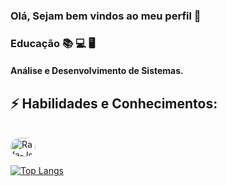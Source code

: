### Olá, Sejam bem vindos ao meu perfil 👋

### Educação :books: :computer: :desktop_computer:
#### Análise e Desenvolvimento de Sistemas.


## ⚡ Habilidades e Conhecimentos:


<div style="display: inline_block"><br>
  <img align="center" alt="Rafa-Js" height="30" width="40" src="https://raw.git>
  <img align="center" alt="Rafa-Ts" height="30" width="40" src="https://raw.git>
  <img align="center" alt="Rafa-React" height="30" width="40" src="https://raw.>
  <img align="center" alt="Rafa-HTML" height="30" width="40" src="https://raw.g>
  <img align="center" alt="Rafa-CSS" height="30" width="40" src="https://raw.gi>
  <img align="center" alt="Rafa-Python" height="30" width="40" src="https://raw>
  <img align="center" alt="Rafa-Csharp" height="30" width="40" src="https://raw>
  <img align="right" alt="Rafa-pic" height="150" style="border-radius:50px;" sr>
</div>







[![Top Langs](https://github-readme-stats.vercel.app/api/top-langs/?username=anuraghazra)](https://github.com/fab1opinto/github-readme-stats)





<!--
**fab1opinto/fab1opinto** is a ✨ _special_ ✨ repository because its `README.md` (this file) appears on your GitHub profile.

Here are some ideas to get you started:

- 🔭 I’m currently working on ...
- 🌱 I’m currently learning ...
- 👯 I’m looking to collaborate on ...
- 🤔 I’m looking for help with ...
- 💬 Ask me about ...
- 📫 How to reach me: ...
- 😄 Pronouns: ...
- ⚡ Fun fact: ...
-->
